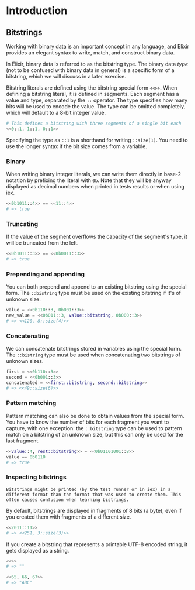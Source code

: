 # Introduction

## Bitstrings

Working with binary data is an important concept in any language, and Elixir provides an elegant syntax to write, match, and construct binary data.

In Elixir, binary data is referred to as the bitstring type. The binary data _type_ (not to be confused with binary data in general) is a specific form of a bitstring, which we will discuss in a later exercise.

Bitstring literals are defined using the bitstring special form `<<>>`. When defining a bitstring literal, it is defined in segments. Each segment has a value and type, separated by the `::` operator. The type specifies how many bits will be used to encode the value. The type can be omitted completely, which will default to a 8-bit integer value.

```elixir
# This defines a bitstring with three segments of a single bit each
<<0::1, 1::1, 0::1>>
```

Specifying the type as `::1` is a shorthand for writing `::size(1)`. You need to use the longer syntax if the bit size comes from a variable.

### Binary

When writing binary integer literals, we can write them directly in base-2 notation by prefixing the literal with `0b`. Note that they will be anyway displayed as decimal numbers when printed in tests results or when using iex.

```elixir
<<0b1011::4>> == <<11::4>>
# => true
```

### Truncating

If the value of the segment overflows the capacity of the segment's type, it will be truncated from the left.

```elixir
<<0b1011::3>> == <<0b0011::3>>
# => true
```

### Prepending and appending

You can both prepend and append to an existing bitstring using the special form. The `::bistring` type must be used on the existing bitstring if it's of unknown size.

```elixir
value = <<0b110::3, 0b001::3>>
new_value = <<0b011::3, value::bitstring, 0b000::3>>
# => <<120, 8::size(4)>>
```

### Concatenating

We can concatenate bitstrings stored in variables using the special form. The `::bistring` type must be used when concatenating two bitstrings of unknown sizes.

```elixir
first = <<0b110::3>>
second = <<0b001::3>>
concatenated = <<first::bitstring, second::bitstring>>
# => <<49::size(6)>>
```

### Pattern matching

Pattern matching can also be done to obtain values from the special form. You have to know the number of bits for each fragment you want to capture, with one exception: the `::bitstring` type can be used to pattern match on a bitstring of an unknown size, but this can only be used for the last fragment.

```elixir
<<value::4, rest::bitstring>> = <<0b01101001::8>>
value == 0b0110
# => true
```

### Inspecting bitstrings

~~~~exericism/note
Bitstrings might be printed (by the test runner or in iex) in a different format than the format that was used to create them. This often causes confusion when learning bistrings.
~~~~

By default, bitstrings are displayed in fragments of 8 bits (a byte), even if you created them with fragments of a different size.

```elixir
<<2011::11>>
# => <<251, 3::size(3)>>
```

If you create a bitstring that represents a printable UTF-8 encoded string, it gets displayed as a string.

```elixir
<<>>
# => ""

<<65, 66, 67>>
# => "ABC"
```
